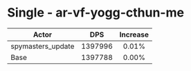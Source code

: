 # Single - ar-vf-yogg-cthun-me
| Actor | DPS | Increase |
|---|:---:|:---:|
|spymasters_update|1397996|0.01%|
|Base|1397788|0.00%|
